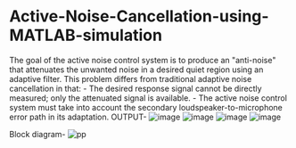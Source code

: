# Active-Noise-Cancellation-using-MATLAB-simulation
 The goal of the active noise control system is to produce an "anti-noise" that attenuates the unwanted noise in a desired quiet region using an adaptive filter. This problem differs from traditional adaptive noise cancellation in that: - The desired response signal cannot be directly measured; only the attenuated signal is available. - The active noise control system must take into account the secondary loudspeaker-to-microphone error path in its adaptation.
 OUTPUT-
![image](https://user-images.githubusercontent.com/51284717/163809858-a0f4e5ef-2d43-4452-9ebc-3f40727d2ab2.png)
![image](https://user-images.githubusercontent.com/51284717/163810124-e551fd5d-3b7f-4b12-ba59-efc80ce329e7.png)
![image](https://user-images.githubusercontent.com/51284717/163810148-3a01c409-cf56-4a85-b14d-9d1c6a1c784e.png)
![image](https://user-images.githubusercontent.com/51284717/163810238-fe477280-cacf-45d7-984e-5b8193126cb2.png)

Block diagram-
![pp](https://user-images.githubusercontent.com/51284717/163809985-51908343-3e19-450f-a530-edad025fdee1.png)
